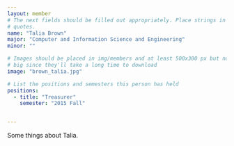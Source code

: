```yaml
---
layout: member
# The next fields should be filled out appropriately. Place strings in double 
# quotes.
name: "Talia Brown"
major: "Computer and Information Science and Engineering"
minor: ""

# Images should be placed in img/members and at least 500x300 px but not too
# big since they'll take a long time to download
image: "brown_talia.jpg"

# List the positions and semesters this person has held
positions:
  - title: "Treasurer"
    semester: "2015 Fall"


---
```

Some things about Talia.